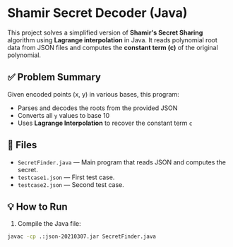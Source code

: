 
# Shamir Secret Decoder (Java)

This project solves a simplified version of **Shamir's Secret Sharing** algorithm using **Lagrange interpolation** in Java. It reads polynomial root data from JSON files and computes the **constant term (c)** of the original polynomial.

## ✅ Problem Summary

Given encoded points (x, y) in various bases, this program:
- Parses and decodes the roots from the provided JSON
- Converts all `y` values to base 10
- Uses **Lagrange Interpolation** to recover the constant term `c`

## 📁 Files

- `SecretFinder.java` — Main program that reads JSON and computes the secret.
- `testcase1.json` — First test case.
- `testcase2.json` — Second test case.

## 💡 How to Run

1. Compile the Java file:

```bash
javac -cp .:json-20210307.jar SecretFinder.java
